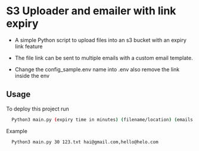 
# S3 Uploader and emailer with link expiry

- A simple Python script to upload files into an s3 bucket with an expiry link feature 
- The file link can be sent to multiple emails with a custom email template.

- Change the config_sample.env name into .env also remove the link inside the env
## Usage

To deploy this project run

```bash
  Python3 main.py (expiry time in minutes) (filename/location) (emails separated by commas)
```

Example
```bash
  Python3 main.py 30 123.txt hai@gmail.com,hello@helo.com
```
